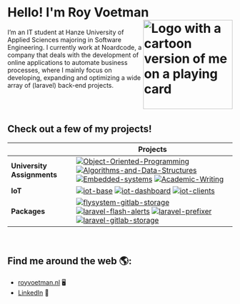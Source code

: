 # Hello! I'm Roy Voetman <img align="right" src="https://www.royvoetman.nl/images/apple-04.svg" alt="Logo with a cartoon version of me on a playing card" width="200">

I’m an IT student at Hanze University of Applied Sciences majoring in Software Engineering. I currently work at Noardcode, a company that deals with the development of online applications to automate business processes, where I mainly focus on developing, expanding and optimizing a wide array of (laravel) back-end projects.

<br>
<br>

## Check out a few of my projects!
|  | **Projects** |
| ----------------- | --------------- |
| **University Assignments** | [![Object-Oriented-Programming](https://img.shields.io/static/v1?label=&message=Object-Oriented-Programming&color=000605&logo=github&logoColor=white&labelColor=000605)](https://github.com/RoyVoetman/Object-Oriented-Programming) [![Algorithms-and-Data-Structures](https://img.shields.io/static/v1?label=&message=Algorithms-and-Data-Structures&color=000605&logo=github&logoColor=white&labelColor=000605)](https://github.com/RoyVoetman/Algorithms-and-Data-Structures) [![Embedded-systems](https://img.shields.io/static/v1?label=&message=Embedded-systems&color=000605&logo=github&logoColor=white&labelColor=000605)](https://github.com/RoyVoetman/Embedded-systems) [![Academic-Writing](https://img.shields.io/static/v1?label=&message=Academic-Writing&color=000605&logo=github&logoColor=white&labelColor=000605)](https://github.com/RoyVoetman/Academic-Writing) |
| **IoT** | [![iot-base](https://img.shields.io/static/v1?label=&message=iot-base&color=000605&logo=github&logoColor=white&labelColor=000605)](https://github.com/RoyVoetman/iot-base) [![iot-dashboard](https://img.shields.io/static/v1?label=&message=iot-dashboard&color=000605&logo=github&logoColor=white&labelColor=000605)](https://github.com/RoyVoetman/iot-dashboard) [![iot-clients](https://img.shields.io/static/v1?label=&message=iot-clients&color=000605&logo=github&logoColor=white&labelColor=000605)](https://github.com/RoyVoetman/iot-clients) |
| **Packages** | [![flysystem-gitlab-storage](https://img.shields.io/static/v1?label=&message=flysystem-gitlab-storage&color=000605&logo=github&logoColor=white&labelColor=000605)](https://github.com/RoyVoetman/flysystem-gitlab-storage) [![laravel-flash-alerts](https://img.shields.io/static/v1?label=&message=laravel-flash-alerts&color=000605&logo=github&logoColor=white&labelColor=000605)](https://github.com/RoyVoetman/laravel-flash-alerts) [![laravel-prefixer](https://img.shields.io/static/v1?label=&message=laravel-prefixer&color=000605&logo=github&logoColor=white&labelColor=000605)](https://github.com/RoyVoetman/laravel-prefixer) [![laravel-gitlab-storage](https://img.shields.io/static/v1?label=&message=laravel-gitlab-storage&color=000605&logo=github&logoColor=white&labelColor=000605)](https://github.com/RoyVoetman/laravel-gitlab-storage) |

<br>

## Find me around the web 🌎:
- <a href="https://www.royvoetman.nl/">royvoetman.nl</a> 🖥
- <a href="https://www.linkedin.com/in/roy-voetman/">LinkedIn</a> 💼
